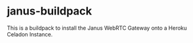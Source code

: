 # janus-buildpack
This is a buildpack to install the Janus WebRTC Gateway onto a Heroku Celadon Instance.

